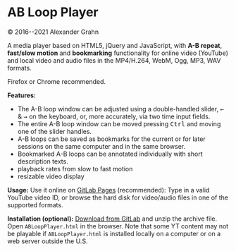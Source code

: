 # AB Loop Player

© 2016--2021 Alexander Grahn

A media player based on HTML5, jQuery and JavaScript, with **A-B repeat**, **fast/slow motion** and **bookmarking** functionality for online video (YouTube) and local video and audio files in the MP4/H.264, WebM, Ogg, MP3, WAV formats.

Firefox or Chrome recommended.

**Features:**
- The A-B loop window can be adjusted using a double-handled slider, <kbd>&larr;</kbd> & <kbd>&rarr;</kbd> on the keyboard, or, more accurately, via two time input fields.
- The entire A-B loop window can be moved pressing <kbd>Ctrl</kbd> and moving one of the slider handles.
- A-B loops can be saved as bookmarks for the current or for later sessions on the same computer and in the same browser.
- Bookmarked A-B loops can be annotated individually with short description texts.
- playback rates from slow to fast motion
- resizable video display

**Usage:** Use it online on [GitLab Pages](https://agrahn.gitlab.io/ABLoopPlayer/) (recommended): Type in a valid YouTube video ID, or browse the hard disk for video/audio files in one of the supported formats.

**Installation (optional):** [Download from GitLab](https://gitlab.com/agrahn/ABLoopPlayer/-/archive/master/ABLoopPlayer-master.zip) and unzip the archive file. Open `ABLoopPlayer.html` in the browser. Note that some YT content may not be playable if `ABLoopPlayer.html` is installed locally on a computer or on a web server outside the U.S.

